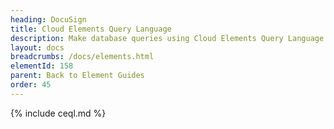 ```yaml
---
heading: DocuSign
title: Cloud Elements Query Language
description: Make database queries using Cloud Elements Query Language.
layout: docs
breadcrumbs: /docs/elements.html
elementId: 158
parent: Back to Element Guides
order: 45
---
```


{% include ceql.md %}
